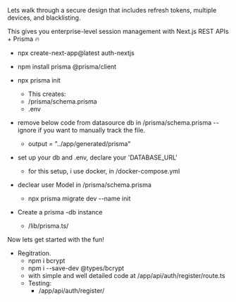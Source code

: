 Lets walk through a secure design that includes refresh tokens, multiple devices, and blacklisting.

This gives you enterprise-level session management with Next.js REST APIs + Prisma 🔥

- npx create-next-app@latest auth-nextjs
- npm install prisma @prisma/client
- npx prisma init

  - This creates:
  - /prisma/schema.prisma
  - .env

- remove below code from datasource db in /prisma/schema.prisma -- ignore if you want to manually track the file.

  - output = "../app/generated/prisma"

- set up your db and .env, declare your 'DATABASE_URL'

  - for this setup, i use docker, in /docker-compose.yml

- declear user Model in /prisma/schema.prisma

  - npx prisma migrate dev --name init

- Create a prisma -db instance
  - /lib/prisma.ts/

Now lets get started with the fun!

- Regitration.
  - npm i bcrypt
  - npm i --save-dev @types/bcrypt
  - with simple and well detailed code at /app/api/auth/register/route.ts
  - Testing:
    - /app/api/auth/register/
